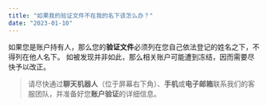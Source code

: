 ```yaml
---
title: "如果我的验证文件不在我的名下该怎么办？"
date: "2023-01-10"
---
```


如果您是账户持有人，那么您的**验证文件**必须列在您自己依法登记的姓名之下，不得列在他人名下。 如被发现并非如此，那么相关账户可能遭到冻结，因而需要尽快予以改正。

> 请尽快通过**聊天机器人**（位于屏幕右下角）、**手机**或**电子邮箱**联系我们的客服团队，并准备好您**账户验证**的详细信息。

